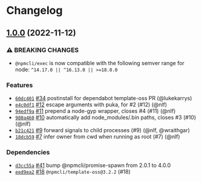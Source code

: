 # Changelog

## [1.0.0](https://github.com/npm/exec/compare/v0.0.1...v1.0.0) (2022-11-12)

### ⚠️ BREAKING CHANGES

* `@npmcli/exec` is now compatible with the following semver range for node: `^14.17.0 || ^16.13.0 || >=18.0.0`

### Features

* [`60dc401`](https://github.com/npm/exec/commit/60dc401552d04402c75ff840b3212fa0a99784b6) [#34](https://github.com/npm/exec/pull/34) postinstall for dependabot template-oss PR (@lukekarrys)
* [`e4c0df1`](https://github.com/npm/exec/commit/e4c0df17bdb8a16e5a38155deb3d92fd09d7cabf) [#12](https://github.com/npm/exec/pull/12) escape arguments with puka, for #2 (#12) (@nlf)
* [`94edf9a`](https://github.com/npm/exec/commit/94edf9a39a13ffbb93c6a87219ffaf5fef95c84f) [#11](https://github.com/npm/exec/pull/11) prepend a node-gyp wrapper, closes #4 (#11) (@nlf)
* [`980a460`](https://github.com/npm/exec/commit/980a4601c0e136a373e4f9d7ca6198c60dac4374) [#10](https://github.com/npm/exec/pull/10) automatically add node_modules/.bin paths, closes #3 (#10) (@nlf)
* [`b21c421`](https://github.com/npm/exec/commit/b21c421a96d34e30fcbc68efdc8147b2804b1788) [#9](https://github.com/npm/exec/pull/9) forward signals to child processes (#9) (@nlf, @wraithgar)
* [`18dcb59`](https://github.com/npm/exec/commit/18dcb5943b63a4d8252ec1860c3fd38c7c2532a5) [#7](https://github.com/npm/exec/pull/7) infer owner from cwd when running as root (#7) (@nlf)

### Dependencies

* [`d3cc55a`](https://github.com/npm/exec/commit/d3cc55ad685353f7126e49d6988be98e71045844) [#41](https://github.com/npm/exec/pull/41) bump @npmcli/promise-spawn from 2.0.1 to 4.0.0
* [`eed9ea2`](https://github.com/npm/exec/commit/eed9ea24006f89b5111109c67cfd8393cc344310) [#18](https://github.com/npm/exec/pull/18) `@npmcli/template-oss@3.2.2` (#18)
